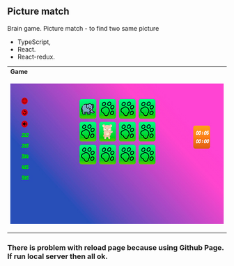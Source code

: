 ## Picture match

Brain game. Picture match - to find two same picture

- TypeScript,
- React.
- React-redux.

<table>
  <tr><td colspan=2><strong>Game</strong></td></tr>
  <tr>
    <td><p align="center"><img src="./docs/screens/game.jpg" width="535" height="322"/></p></td>
  </tr>
</table>

### There is problem with reload page because using Github Page. If run local server then all ok.